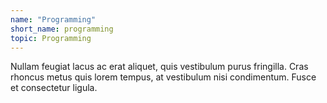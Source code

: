 ```yaml
---
name: "Programming"
short_name: programming
topic: Programming
---
```


Nullam feugiat lacus ac erat aliquet, quis vestibulum purus fringilla. Cras rhoncus metus quis lorem tempus, at vestibulum nisi condimentum. Fusce et consectetur ligula. 